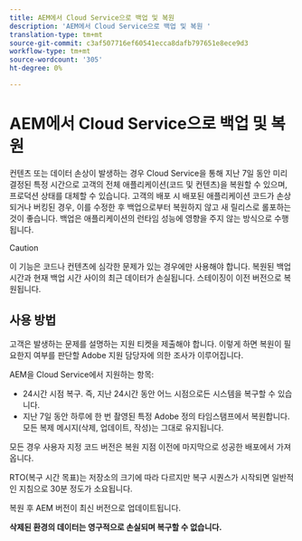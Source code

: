 ```yaml
---
title: AEM에서 Cloud Service으로 백업 및 복원
description: 'AEM에서 Cloud Service으로 백업 및 복원 '
translation-type: tm+mt
source-git-commit: c3af507716ef60541ecca8dafb797651e8ece9d3
workflow-type: tm+mt
source-wordcount: '305'
ht-degree: 0%

---
```



# AEM에서 Cloud Service으로 백업 및 복원

컨텐츠 또는 데이터 손상이 발생하는 경우 Cloud Service을 통해 지난 7일 동안 미리 결정된 특정 시간으로 고객의 전체 애플리케이션(코드 및 컨텐츠)을 복원할 수 있으며, 프로덕션 상태를 대체할 수 있습니다.
고객의 배포 시 배포된 애플리케이션 코드가 손상되거나 버킹된 경우, 이를 수정한 후 백업으로부터 복원하지 않고 새 릴리스로 롤포하는 것이 좋습니다. 백업은 애플리케이션의 런타임 성능에 영향을 주지 않는 방식으로 수행됩니다.

>[!CAUTION]
>
>이 기능은 코드나 컨텐츠에 심각한 문제가 있는 경우에만 사용해야 합니다. 복원된 백업 시간과 현재 백업 시간 사이의 최근 데이터가 손실됩니다. 스테이징이 이전 버전으로 복원됩니다.

## 사용 방법

고객은 발생하는 문제를 설명하는 지원 티켓을 제출해야 합니다. 이렇게 하면 복원이 필요한지 여부를 판단할 Adobe 지원 담당자에 의한 조사가 이루어집니다.

AEM을 Cloud Service에서 지원하는 항목:

* 24시간 시점 복구. 즉, 지난 24시간 동안 어느 시점으로든 시스템을 복구할 수 있습니다.
* 지난 7일 동안 하루에 한 번 촬영된 특정 Adobe 정의 타임스탬프에서 복원합니다.  모든 복제 메시지(삭제, 업데이트, 작성)는 그대로 유지됩니다.

모든 경우 사용자 지정 코드 버전은 복원 지점 이전에 마지막으로 성공한 배포에서 가져옵니다.

RTO(복구 시간 목표)는 저장소의 크기에 따라 다르지만 복구 시퀀스가 시작되면 일반적인 지침으로 30분 정도가 소요됩니다.

복원 후 AEM 버전이 최신 버전으로 업데이트됩니다.

**삭제된 환경의 데이터는 영구적으로 손실되며 복구할 수 없습니다.**
